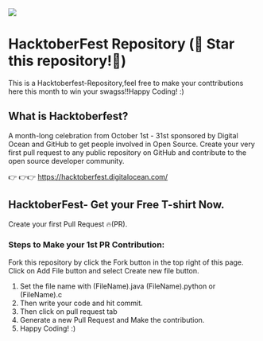<img src="https://hacktoberfest.digitalocean.com/_nuxt/img/logo-hacktoberfest-full.f42e3b1.svg">

# HacktoberFest Repository (🌟 Star this repository!🌟)
This is a Hacktoberfest-Repository,feel free to make your conttributions here this month to win your swagss!!Happy Coding! :)

## What is Hacktoberfest?
A month-long celebration from October 1st - 31st sponsored by Digital Ocean and GitHub to get people involved in Open Source. Create your very first pull request to any public repository on GitHub and contribute to the open source developer community.

👉 👉👉 https://hacktoberfest.digitalocean.com/

## HacktoberFest- Get your Free T-shirt Now.
Create your first Pull Request 🔥(PR).

### Steps to Make your 1st PR Contribution:
Fork this repository by click the Fork button in the top right of this page.
Click on Add File button and select Create new file button.
1) Set the file name with (FileName).java (FileName).python or (FileName).c 
2) Then write your code and hit commit.
3) Then click on pull request tab 
4) Generate a new Pull Request and Make the contribution.
5) Happy Coding! :)
